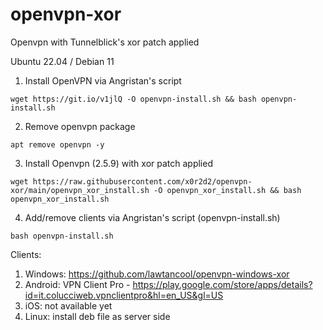 # openvpn-xor
Openvpn with Tunnelblick's xor patch applied

Ubuntu 22.04 / Debian 11

1. Install OpenVPN via Angristan's script
```
wget https://git.io/v1jlQ -O openvpn-install.sh && bash openvpn-install.sh
```

2. Remove openvpn package
```
apt remove openvpn -y
```

3. Install Openvpn (2.5.9) with xor patch applied
```
wget https://raw.githubusercontent.com/x0r2d2/openvpn-xor/main/openvpn_xor_install.sh -O openvpn_xor_install.sh && bash openvpn_xor_install.sh
```
4. Add/remove clients via Angristan's script (openvpn-install.sh)
```
bash openvpn-install.sh
```

Clients: 

1. Windows: https://github.com/lawtancool/openvpn-windows-xor
2. Android: VPN Client Pro - https://play.google.com/store/apps/details?id=it.colucciweb.vpnclientpro&hl=en_US&gl=US
3. iOS: not available yet
4. Linux: install deb file as server side

